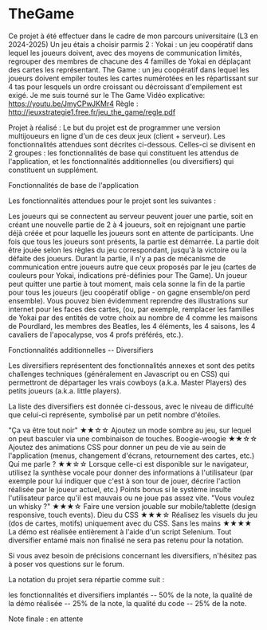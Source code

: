 # TheGame
Ce projet à été effectuer dans le cadre de mon parcours universitaire (L3 en 2024-2025)
Un jeu étais a choisir parmis 2 : 
Yokai : un jeu coopératif dans lequel les joueurs doivent, avec des moyens de communication limités, regrouper des membres de chacune des 4 familles de Yokai en déplaçant des cartes les représentant.
The Game : un jeu coopératif dans lequel les joueurs doivent empiler toutes les cartes numérotées en les répartissant sur 4 tas pour lesquels un ordre croissant ou décroissant d'empilement est exigé.
Je me suis tourné sur le The Game
Vidéo explicative: https://youtu.be/JmyCPwJKMr4 
Règle : http://jeuxstrategie1.free.fr/jeu_the_game/regle.pdf

Projet à réalisé :
Le but du projet est de programmer une version multijoueurs en ligne d'un de ces deux jeux (client + serveur). Les fonctionnalités attendues sont décrites ci-dessous. Celles-ci se divisent en 2 groupes : les fonctionnalités de base qui constituent les attendus de l'application, et les fonctionnalités additionnelles (ou diversifiers) qui constituent un supplément.

Fonctionnalités de base de l'application

Les fonctionnalités attendues pour le projet sont les suivantes :

Les joueurs qui se connectent au serveur peuvent jouer une partie, soit en créant une nouvelle partie de 2 à 4 joueurs, soit en rejoignant une partie déjà créée et pour laquelle les joueurs sont en attente de participants.
Une fois que tous les joueurs sont présents, la partie est démarrée.
La partie doit être jouée selon les règles du jeu correspondant, jusqu'à la victoire ou la défaite des joueurs.
Durant la partie, il n'y a pas de mécanisme de communication entre joueurs autre que ceux proposés par le jeu (cartes de couleurs pour Yokai, indications pré-définies pour The Game).
Un joueur peut quitter une partie à tout moment, mais cela sonne la fin de la partie pour tous les joueurs (jeu coopératif oblige - on gagne ensemble/on perd ensemble).
Vous pouvez bien évidemment reprendre des illustrations sur internet pour les faces des cartes, (ou, par exemple, remplacer les familles de Yokai par des entités de votre choix au nombre de 4 comme les maisons de Pourdlard, les membres des Beatles, les 4 éléments, les 4 saisons, les 4 cavaliers de l'apocalypse, vos 4 profs préférés, etc.).

Fonctionnalités additionnelles -- Diversifiers

Les diversifiers représentent des fonctionnalités annexes et sont des petits challenges techniques (généralement en Javascript ou en CSS) qui permettront de départager les vrais cowboys (a.k.a. Master Players) des petits joueurs (a.k.a. little players).

La liste des diversifiers est donnée ci-dessous, avec le niveau de difficulté que celui-ci représente, symbolisé par un petit nombre d'étoiles.

"Ça va être tout noir" ★★☆☆ 
Ajoutez un mode sombre au jeu, sur lequel on peut basculer via une combinaison de touches.
Boogie-woogie ★★☆☆
Ajoutez des animations CSS pour donner un peu de vie au sein de l'application (menus, changement d'écrans, retournement des cartes, etc.)
Qui me parle ? ★★☆☆ 
Lorsque celle-ci est disponible sur le navigateur, utilisez la synthèse vocale pour donner des informations à l'utilisateur (par exemple pour lui indiquer que c'est à son tour de jouer, décrire l'action réalisée par le joueur actuel, etc.)
Points bonus si le système insulte l'utilisateur parce qu'il est mauvais ou ne joue pas assez vite.
"Vous voulez un whisky ?" ★★★☆
Faire une version jouable sur mobile/tablette (design responsive, touch events).
Dieu du CSS ★★★☆
Réalisez les visuels du jeu (dos de cartes, motifs) uniquement avec du CSS.
Sans les mains ★★★★ 
La démo est réalisée entièrement à l'aide d'un script Selenium.
Tout diversifier entamé mais non finalisé ne sera pas retenu pour la notation.

Si vous avez besoin de précisions concernant les diversifiers, n'hésitez pas à poser vos questions sur le forum.

La notation du projet sera répartie comme suit :

les fonctionnalités et diversifiers implantés -- 50% de la note,
la qualité de la démo réalisée -- 25% de la note,
la qualité du code -- 25% de la note.

Note finale : en attente
